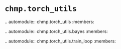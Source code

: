 # `chmp.torch_utils`

.. automodule:: chmp.torch_utils
    :members:

.. automodule:: chmp.torch_utils.bayes
    :members:

.. automodule:: chmp.torch_utils.train_loop
    :members:
